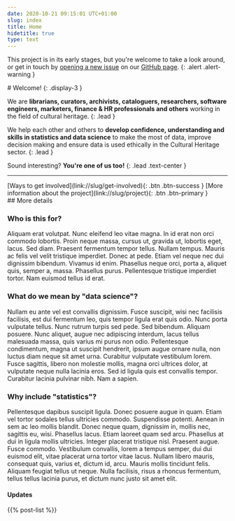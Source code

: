 ```yaml
---
date: 2020-10-21 09:15:01 UTC+01:00
slug: index
title: Home
hidetitle: true
type: text
---
```


This project is in its early stages, but you're welcome to take a look around, or get in touch by [opening a new issue][new issue] on our [GitHub page][].
{: .alert .alert-warning }

<div class="jumbotron" markdown=1>
# Welcome! {: .display-3 }

We are **librarians, curators, archivists, cataloguers, researchers, software engineers, marketers, finance & HR professionals and others** working in the field of cultural heritage.
{: .lead }

We help each other and others to **develop confidence, understanding and skills in statistics and data science** to make the most of data, improve decision making and ensure data is used ethically in the Cultural Heritage sector.
{: .lead }

Sound interesting? **You're one of us too!**
{: .lead .text-center }

- - - - -

<div class="text-center" markdown="1">
[Ways to get involved](link://slug/get-involved){: .btn .btn-success }
[More information about the project](link://slug/project){: .btn .btn-primary }
</div>

</div>

[new issue]: https://github.com/jezcope/chds-community/issues/new/choose "GitHub new issue form"
[GitHub page]: https://github.com/jezcope/chds-community/ "Community GitHub repository"

<div class="row" markdown="1">
<div class="col-md-8" markdown="1">
## More details

### Who is this for?

Aliquam erat volutpat.  Nunc eleifend leo vitae magna.  In id erat non orci commodo lobortis.  Proin neque massa, cursus ut, gravida ut, lobortis eget, lacus.  Sed diam.  Praesent fermentum tempor tellus.  Nullam tempus.  Mauris ac felis vel velit tristique imperdiet.  Donec at pede.  Etiam vel neque nec dui dignissim bibendum.  Vivamus id enim.  Phasellus neque orci, porta a, aliquet quis, semper a, massa.  Phasellus purus.  Pellentesque tristique imperdiet tortor.  Nam euismod tellus id erat.



### What do we mean by "data science"?

Nullam eu ante vel est convallis dignissim.  Fusce suscipit, wisi nec facilisis facilisis, est dui fermentum leo, quis tempor ligula erat quis odio.  Nunc porta vulputate tellus.  Nunc rutrum turpis sed pede.  Sed bibendum.  Aliquam posuere.  Nunc aliquet, augue nec adipiscing interdum, lacus tellus malesuada massa, quis varius mi purus non odio.  Pellentesque condimentum, magna ut suscipit hendrerit, ipsum augue ornare nulla, non luctus diam neque sit amet urna.  Curabitur vulputate vestibulum lorem.  Fusce sagittis, libero non molestie mollis, magna orci ultrices dolor, at vulputate neque nulla lacinia eros.  Sed id ligula quis est convallis tempor.  Curabitur lacinia pulvinar nibh.  Nam a sapien.


### Why include "statistics"?

Pellentesque dapibus suscipit ligula.  Donec posuere augue in quam.  Etiam vel tortor sodales tellus ultricies commodo.  Suspendisse potenti.  Aenean in sem ac leo mollis blandit.  Donec neque quam, dignissim in, mollis nec, sagittis eu, wisi.  Phasellus lacus.  Etiam laoreet quam sed arcu.  Phasellus at dui in ligula mollis ultricies.  Integer placerat tristique nisl.  Praesent augue.  Fusce commodo.  Vestibulum convallis, lorem a tempus semper, dui dui euismod elit, vitae placerat urna tortor vitae lacus.  Nullam libero mauris, consequat quis, varius et, dictum id, arcu.  Mauris mollis tincidunt felis.  Aliquam feugiat tellus ut neque.  Nulla facilisis, risus a rhoncus fermentum, tellus tellus lacinia purus, et dictum nunc justo sit amet elit.


</div>

<div class="col-md-4">
<div class="card border-secondary mb-4">
<h4 class="card-header border-secondary bg-secondary text-white">Updates</h4>
{{% post-list %}}
</div>
</div>
</div>
